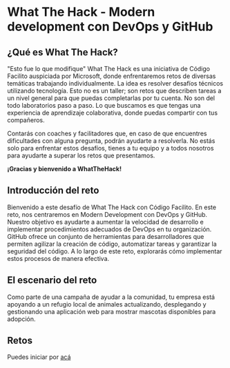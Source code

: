 # What The Hack - Modern development con DevOps y GitHub

## ¿Qué es What The Hack?
"Esto fue lo que modifique"
What The Hack es una iniciativa de Código Facilito auspiciada por Microsoft, donde enfrentaremos retos de diversas temáticas trabajando individualmente. La idea es resolver desafíos técnicos utilizando tecnología. Esto no es un taller; son retos que describen tareas a un nivel general para que puedas completarlas por tu cuenta. No son del todo laboratorios paso a paso. Lo que buscamos es que tengas una experiencia de aprendizaje colaborativa, donde puedas compartir con tus compañeros. 

Contarás con coaches y facilitadores que, en caso de que encuentres dificultades con alguna pregunta, podrán ayudarte a resolverla. No estás solo para enfrentar estos desafíos, tienes a tu equipo y a todos nosotros para ayudarte a superar los retos que presentamos. 

**¡Gracias y bienvenido a WhatTheHack!**

## Introducción del reto

Bienvenido a este desafío de What The Hack con Código Facilito. En este reto, nos centraremos en Modern Development con DevOps y GitHub. Nuestro objetivo es ayudarte a aumentar la velocidad de desarrollo e implementar procedimientos adecuados de DevOps en tu organización. GitHub ofrece un conjunto de herramientas para desarrolladores que permiten agilizar la creación de código, automatizar tareas y garantizar la seguridad del código. A lo largo de este reto, explorarás cómo implementar estos procesos de manera efectiva.

## El escenario del reto

Como parte de una campaña de ayudar a la comunidad, tu empresa está apoyando a un refugio local de animales actualizando, desplegando y gestionando una aplicación web para mostrar mascotas disponibles para adopción.


## Retos
Puedes iniciar por [acá](https://whatthehack-cf.github.io/WhatTheHack_retos/DevOps-GitHub/)